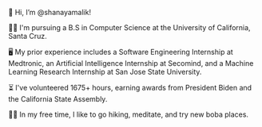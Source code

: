 👋 Hi, I’m @shanayamalik!

👩‍🎓 I'm pursuing a B.S in Computer Science at the University of California, Santa Cruz. 

🖥️ My prior experience includes a Software Engineering Internship at Medtronic, an Artificial Intelligence Internship at Secomind, and a Machine Learning Research Internship at San Jose State University. 

⏳ I've volunteered 1675+ hours, earning awards from President Biden and the California State Assembly. 

🧘‍♀️ In my free time, I like to go hiking, meditate, and try new boba places. 
